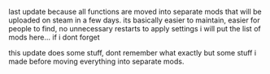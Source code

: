 last update because all functions are moved into separate mods that will be uploaded on steam in a few days.
its basically easier to maintain, easier for people to find, no unnecessary restarts to apply settings
i will put the list of mods here... if i dont forget

this update does some stuff, dont remember what exactly but some stuff i made before moving everything into separate mods.
